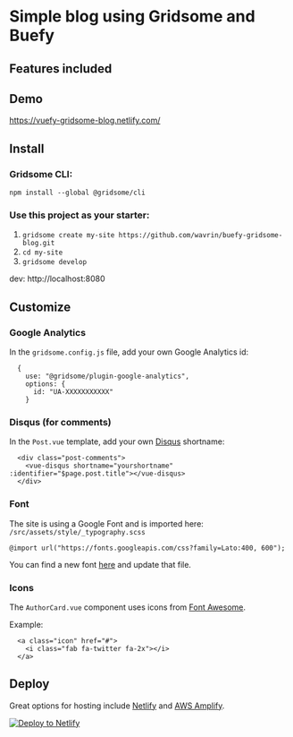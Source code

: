 # Simple blog using Gridsome and Buefy

## Features included

## Demo

https://vuefy-gridsome-blog.netlify.com/

## Install

### Gridsome CLI:

`npm install --global @gridsome/cli`

### Use this project as your starter:

1. `gridsome create my-site https://github.com/wavrin/buefy-gridsome-blog.git`
2. `cd my-site`
3. `gridsome develop`

dev: http://localhost:8080

## Customize

### Google Analytics

In the `gridsome.config.js` file, add your own Google Analytics id:

```
  {
    use: "@gridsome/plugin-google-analytics",
    options: {
      id: "UA-XXXXXXXXXXX"
    }
```

### Disqus (for comments)

In the `Post.vue` template, add your own [Disqus](https://disqus.com/) shortname:

```
  <div class="post-comments">
    <vue-disqus shortname="yourshortname" :identifier="$page.post.title"></vue-disqus>
  </div>
```

### Font

The site is using a Google Font and is imported here: `/src/assets/style/_typography.scss`

`@import url("https://fonts.googleapis.com/css?family=Lato:400, 600");`

You can find a new font [here](https://fonts.google.com/) and update that file.

### Icons

The `AuthorCard.vue` component uses icons from [Font Awesome](https://fontawesome.com/icons).

Example:

```
  <a class="icon" href="#">
    <i class="fab fa-twitter fa-2x"></i>
  </a>
```

## Deploy

Great options for hosting include [Netlify](https://www.netlify.com/) and [AWS Amplify](https://aws.amazon.com/amplify/).

[![Deploy to Netlify](https://www.netlify.com/img/deploy/button.svg)](https://app.netlify.com/start/deploy?repository=https://github.com/wavrin/buefy-gridsome-blog)
